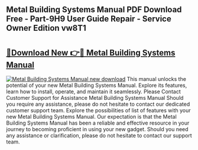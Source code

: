 ## Metal Building Systems Manual PDF Download Free - Part-9H9 User Guide Repair - Service Owner Edition vw8T1

# <h2><a href="http://bc82997.oget.top/?id=Metal+Building+Systems+Manual">🔗Download New 👉🔴 Metal Building Systems Manual</a></h2>

[![Metal Building Systems Manual new download](https://i.imgur.com/5g1atiW.png)](http://bc82997.oget.top/?id=Metal+Building+Systems+Manual)
This manual unlocks the potential of your new Metal Building Systems Manual. Explore its features, learn how to install, operate, and maintain it seamlessly. Please Contact Customer Support for Assistance Metal Building Systems Manual Should you require any assistance, please do not hesitate to contact our dedicated customer support team. Explore the possibilities of list of features with your new Metal Building Systems Manual. Our expectation is that the Metal Building Systems Manual has been a reliable and effective resource in your journey to becoming proficient in using your new gadget. Should you need any assistance or clarification, please do not hesitate to contact our support team.
